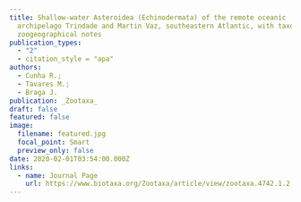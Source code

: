 ```yaml
---
title: Shallow-water Asteroidea (Echinodermata) of the remote oceanic
  archipelago Trindade and Martin Vaz, southeastern Atlantic, with taxonomic and
  zoogeographical notes
publication_types:
  - "2"
  - citation_style = "apa"  
authors:
  - Cunha R.;
  - Tavares M.;
  - Braga J.
publication: _Zootaxa_
draft: false
featured: false
image:
  filename: featured.jpg
  focal_point: Smart
  preview_only: false
date: 2020-02-01T03:54:00.000Z
links:
  - name: Journal Page
    url: https://www.biotaxa.org/Zootaxa/article/view/zootaxa.4742.1.2
---
```

